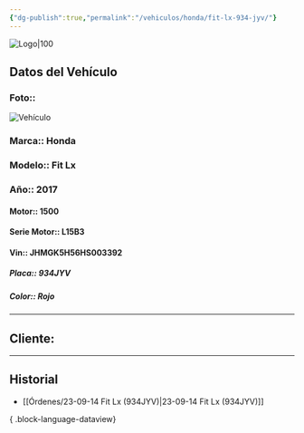 ```yaml
---
{"dg-publish":true,"permalink":"/vehiculos/honda/fit-lx-934-jyv/"}
---
```


![Logo|100](http://drive.google.com/uc?export=view&id=137fl3TIZ0-PU8b-Pt0bsjclwHub_u78G)

## Datos del Vehículo 
### Foto:: 
![Vehículo](http://drive.google.com/uc?export=view&id=1VrVCDsf6o9YZ2Ho8ykyOvYR8baWc1wBO)

### Marca:: Honda
### Modelo:: Fit Lx
### Año:: 2017
#### Motor:: 1500
#### Serie Motor:: L15B3
#### Vin:: JHMGK5H56HS003392
##### Placa:: 934JYV
##### Color:: Rojo
---

## Cliente:



---

## Historial

- [[Órdenes/23-09-14 Fit Lx (934JYV)\|23-09-14 Fit Lx (934JYV)]]

{ .block-language-dataview} 